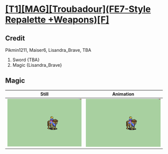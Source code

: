 # [\[T1\]\[MAG\]\[Troubadour\]\(FE7-Style Repalette +Weapons\)\[F\]](../)

## Credit

Pikmin1211, Maiser6, Lisandra_Brave, TBA

1. Sword {TBA}
6. Magic {Lisandra_Brave}
	
## Magic

| Still | Animation |
| :---: | :-------: |
| ![Magic still](./Magic_000.png) | ![Magic animation](./Magic.gif) |
